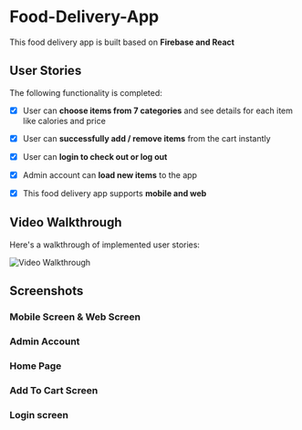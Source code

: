# Food-Delivery-App

This food delivery app is built based on **Firebase and React**

## User Stories

The following functionality is completed:

* [x] User can **choose items from 7 categories**  and see details for each item like calories and price 
* [x] User can **successfully add / remove items** from the cart instantly
* [x] User can **login to check out or log out**
* [x] Admin account can **load new items** to the app
* [x] This food delivery app supports **mobile and web**


## Video Walkthrough

Here's a walkthrough of implemented user stories:

<img src='walkthrough.gif' title='Video Walkthrough' width='' alt='Video Walkthrough' />


## Screenshots

### Mobile Screen & Web Screen


### Admin Account

### Home Page


### Add To Cart Screen

### Login screen



